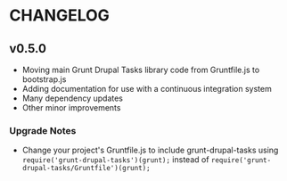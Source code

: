 # CHANGELOG

## v0.5.0

- Moving main Grunt Drupal Tasks library code from Gruntfile.js to bootstrap.js
- Adding documentation for use with a continuous integration system
- Many dependency updates
- Other minor improvements

### Upgrade Notes

- Change your project's Gruntfile.js to include grunt-drupal-tasks using
`require('grunt-drupal-tasks')(grunt);` instead of 
`require('grunt-drupal-tasks/Gruntfile')(grunt);`
